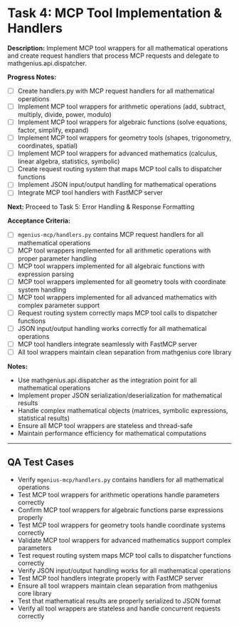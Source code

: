 # Task 4: MCP Tool Implementation & Handlers

**Description:**
Implement MCP tool wrappers for all mathematical operations and create request handlers that process MCP requests and delegate to mathgenius.api.dispatcher.

**Progress Notes:**
- [ ] Create handlers.py with MCP request handlers for all mathematical operations
- [ ] Implement MCP tool wrappers for arithmetic operations (add, subtract, multiply, divide, power, modulo)
- [ ] Implement MCP tool wrappers for algebraic functions (solve equations, factor, simplify, expand)
- [ ] Implement MCP tool wrappers for geometry tools (shapes, trigonometry, coordinates, spatial)
- [ ] Implement MCP tool wrappers for advanced mathematics (calculus, linear algebra, statistics, symbolic)
- [ ] Create request routing system that maps MCP tool calls to dispatcher functions
- [ ] Implement JSON input/output handling for mathematical operations
- [ ] Integrate MCP tool handlers with FastMCP server

**Next:** Proceed to Task 5: Error Handling & Response Formatting

**Acceptance Criteria:**
- [ ] `mgenius-mcp/handlers.py` contains MCP request handlers for all mathematical operations
- [ ] MCP tool wrappers implemented for all arithmetic operations with proper parameter handling
- [ ] MCP tool wrappers implemented for all algebraic functions with expression parsing
- [ ] MCP tool wrappers implemented for all geometry tools with coordinate system handling
- [ ] MCP tool wrappers implemented for all advanced mathematics with complex parameter support
- [ ] Request routing system correctly maps MCP tool calls to dispatcher functions
- [ ] JSON input/output handling works correctly for all mathematical operations
- [ ] MCP tool handlers integrate seamlessly with FastMCP server
- [ ] All tool wrappers maintain clean separation from mathgenius core library

**Notes:**
- Use mathgenius.api.dispatcher as the integration point for all mathematical operations
- Implement proper JSON serialization/deserialization for mathematical results
- Handle complex mathematical objects (matrices, symbolic expressions, statistical results)
- Ensure all MCP tool wrappers are stateless and thread-safe
- Maintain performance efficiency for mathematical computations

---

## QA Test Cases

- Verify `mgenius-mcp/handlers.py` contains handlers for all mathematical operations
- Test MCP tool wrappers for arithmetic operations handle parameters correctly
- Confirm MCP tool wrappers for algebraic functions parse expressions properly
- Test MCP tool wrappers for geometry tools handle coordinate systems correctly
- Validate MCP tool wrappers for advanced mathematics support complex parameters
- Test request routing system maps MCP tool calls to dispatcher functions correctly
- Verify JSON input/output handling works for all mathematical operations
- Test MCP tool handlers integrate properly with FastMCP server
- Ensure all tool wrappers maintain clean separation from mathgenius core library
- Test that mathematical results are properly serialized to JSON format
- Verify all tool wrappers are stateless and handle concurrent requests correctly
